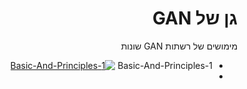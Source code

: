 <div dir="rtl" lang="he" xml:lang="he">

# גן של GAN
מימושים של רשתות GAN שונות
- 1-Basic-And-Principles
[![1-Basic-And-Principles](https://colab.research.google.com/assets/colab-badge.svg)](https://colab.research.google.com/github/avrymi-asraf/Garden-of-GAN/blob/main/1-Basic-And-Principles.ipynb)
- 
